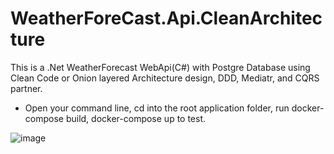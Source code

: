 # WeatherForeCast.Api.CleanArchitecture

This is a .Net WeatherForecast WebApi(C#) with Postgre Database using Clean Code or Onion layered Architecture design, DDD, Mediatr, and CQRS partner.

- Open your command line, cd into the root application folder, run docker-compose build, docker-compose up to test.


![image](https://github.com/henrymegwai/WeatherForeCast.Api.CleanArchitecture/assets/4582442/52ebee41-3bc1-480d-81b4-76d31e5a62ed)
